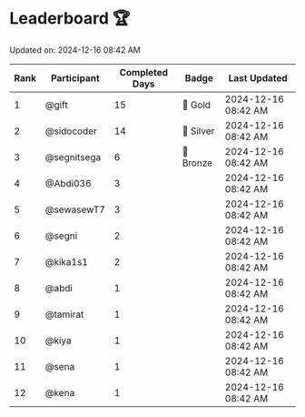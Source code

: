 # Leaderboard 🏆

Updated on: 2024-12-16 08:42 AM

| Rank | Participant       | Completed Days | Badge      | Last Updated         |
|------|-------------------|----------------|------------|----------------------|
| 1    | @gift             | 15             | 🏅 Gold     | 2024-12-16 08:42 AM |
| 2    | @sidocoder        | 14             | 🥈 Silver   | 2024-12-16 08:42 AM |
| 3    | @segnitsega       | 6              | 🥉 Bronze   | 2024-12-16 08:42 AM |
| 4    | @Abdi036          | 3              |            | 2024-12-16 08:42 AM |
| 5    | @sewasewT7        | 3              |            | 2024-12-16 08:42 AM |
| 6    | @segni            | 2              |            | 2024-12-16 08:42 AM |
| 7    | @kika1s1          | 2              |            | 2024-12-16 08:42 AM |
| 8    | @abdi             | 1              |            | 2024-12-16 08:42 AM |
| 9    | @tamirat          | 1              |            | 2024-12-16 08:42 AM |
| 10   | @kiya             | 1              |            | 2024-12-16 08:42 AM |
| 11   | @sena             | 1              |            | 2024-12-16 08:42 AM |
| 12   | @kena             | 1              |            | 2024-12-16 08:42 AM |
